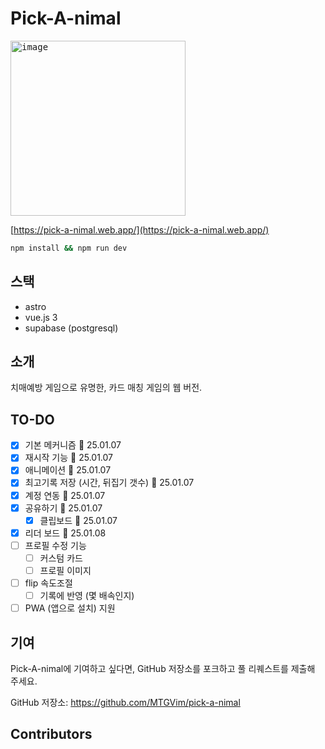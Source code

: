 # Pick-A-nimal

<kbd><img width="280" alt="image" src="https://github.com/user-attachments/assets/82ff4cef-cfe9-49a8-8679-38505bdc11ef" /></kbd>

[https://pick-a-nimal.web.app/](https://pick-a-nimal.web.app/)

```sh
npm install && npm run dev
```

## 스택
- astro
- vue.js 3
- supabase (postgresql)

## 소개

치매예방 게임으로 유명한, 카드 매칭 게임의 웹 버전.

## TO-DO
- [x] 기본 메커니즘 📆 25.01.07
- [x] 재시작 기능 📆 25.01.07
- [x] 애니메이션 📆 25.01.07
- [x] 최고기록 저장 (시간, 뒤집기 갯수) 📆 25.01.07
- [x] 계정 연동 📆 25.01.07
- [x] 공유하기 📆 25.01.07
  - [x] 클립보드 📆 25.01.07
- [x] 리더 보드 📆 25.01.08
- [ ] 프로필 수정 기능
  - [ ] 커스텀 카드
  - [ ] 프로필 이미지
- [ ] flip 속도조절
  - [ ] 기록에 반영 (몇 배속인지)
- [ ] PWA (앱으로 설치) 지원 

## 기여

Pick-A-nimal에 기여하고 싶다면, GitHub 저장소를 포크하고 풀 리퀘스트를 제출해 주세요.

GitHub 저장소: https://github.com/MTGVim/pick-a-nimal

## Contributors

<!-- ALL-CONTRIBUTORS-LIST:START - Do not remove or modify this section -->
<!-- prettier-ignore-start -->
<!-- markdownlint-disable -->

<!-- markdownlint-restore -->
<!-- prettier-ignore-end -->

<!-- ALL-CONTRIBUTORS-LIST:END -->
